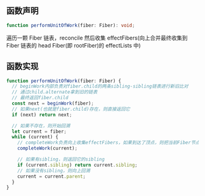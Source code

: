 ## 函数声明

```typescript
function performUnitOfWork(fiber: Fiber): void;
```

遍历一颗 Fiber 链表，reconcile 然后收集 effectFibers(向上合并最终收集到 Fiber 链表的 head Fiber(即 rootFiber)的 effectLists 中)

## 函数实现

```typescript
function performUnitOfWork(fiber: Fiber) {
  // beginWork内部负责对fiber.child的两条sibling-sibling链表进行新旧比对
  // 通过child.alternate拿到旧的链表
  // 最终返回fiber.child
  const next = beginWork(fiber);
  // 如果next(也就是fiber.child)存在，则直接返回它
  if (next) return next;

  // 如果不存在，则开始回溯
  let current = fiber;
  while (current) {
    // completeWork负责向上收集effectFibers，如果到达了顶点，则把当前Fiber节点赋值给pendingCommit
    completeWork(current);

    // 如果有sibling，则返回它的sibling
    if (current.sibling) return current.sibling;
    // 如果没有sibling，则向上回溯
    current = current.parent;
  }
}
```
